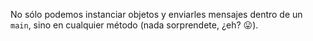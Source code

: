 No sólo podemos instanciar objetos y enviarles mensajes dentro de un `main`, sino en cualquier método (nada sorprendete, ¿eh? :stuck_out_tongue:).  

